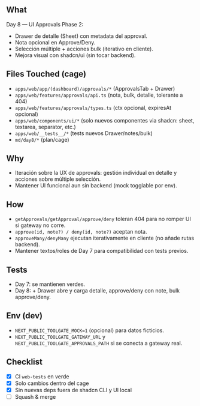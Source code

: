 ## What
Day 8 — UI Approvals Phase 2:
- Drawer de detalle (Sheet) con metadata del approval.
- Nota opcional en Approve/Deny.
- Selección múltiple + acciones bulk (iterativo en cliente).
- Mejora visual con shadcn/ui (sin tocar backend).

## Files Touched (cage)
- `apps/web/app/(dashboard)/approvals/*` (ApprovalsTab + Drawer)
- `apps/web/features/approvals/api.ts` (nota, bulk, detalle, tolerante a 404)
- `apps/web/features/approvals/types.ts` (ctx opcional, expiresAt opcional)
- `apps/web/components/ui/*` (solo nuevos componentes via shadcn: sheet, textarea, separator, etc.)
- `apps/web/__tests__/*` (tests nuevos Drawer/notes/bulk)
- `md/day8/*` (plan/cage)

## Why
- Iteración sobre la UX de approvals: gestión individual en detalle y acciones sobre múltiple selección.
- Mantener UI funcional aun sin backend (mock togglable por env).

## How
- `getApprovals/getApproval/approve/deny` toleran 404 para no romper UI si gateway no corre.
- `approve(id, note?) / deny(id, note?)` aceptan nota.
- `approveMany/denyMany` ejecutan iterativamente en cliente (no añade rutas backend).
- Mantener textos/roles de Day 7 para compatibilidad con tests previos.

## Tests
- Day 7: se mantienen verdes.
- Day 8: + Drawer abre y carga detalle, approve/deny con note, bulk approve/deny.

## Env (dev)
- `NEXT_PUBLIC_TOOLGATE_MOCK=1` (opcional) para datos ficticios.
- `NEXT_PUBLIC_TOOLGATE_GATEWAY_URL` y `NEXT_PUBLIC_TOOLGATE_APPROVALS_PATH` si se conecta a gateway real.

## Checklist
- [x] CI `web-tests` en verde
- [x] Solo cambios dentro del cage
- [x] Sin nuevas deps fuera de shadcn CLI y UI local
- [ ] Squash & merge
